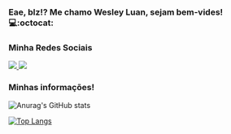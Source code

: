 ### Eae, blz!? Me chamo Wesley Luan, sejam bem-vides! 💻:octocat:

### Minha Redes Sociais
<a href="https://www.instagram.com/wluan_sena" alt="Instagram" target="blank">
  <img src="https://img.shields.io/badge/-Instagram-DF0174?style=for-the-badge&labelColor=DF0174&logo=instagram&logoColor=white&link=https://www.instagram.com/wluan_sena">
</a>

<a href="https://www.linkedin.com/in/wesley-luan-581318203/" alt= "LinkedIN" target= "_blank">
 <img src="https://img.shields.io/badge/-LinkedIn-0077B5?style=for-the-badge&logo=linkedin&logoColor=white&link=https://www.linkedin.com/in/wesley-luan-581318203/">
</a>

### Minhas informações!

![Anurag's GitHub stats](https://github-readme-stats.vercel.app/api?username=LUANwesDEV&theme=algolia&show_icons=true)

[![Top Langs](https://github-readme-stats.vercel.app/api/top-langs/?username=LUANwesDEV&theme=algolia&layout=compact)](https://github.com/anuraghazra/github-readme-stats)


<!--
**LUANwesDEV/LUANwesDEV** is a ✨ _special_ ✨ repository because its `README.md` (this file) appears on your GitHub profile.

Here are some ideas to get you started:

- 🔭 I’m currently working on ...
- 🌱 I’m currently learning ...
- 👯 I’m looking to collaborate on ...
- 🤔 I’m looking for help with ...
- 💬 Ask me about ...
- 📫 How to reach me: ...
- 😄 Pronouns: ...
- ⚡ Fun fact: ...
-->
